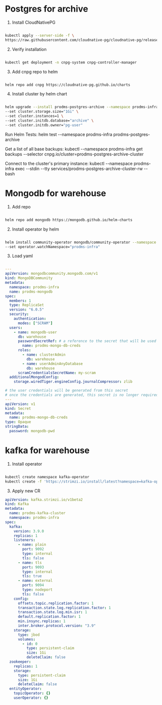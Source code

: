 # Postgres for archive
1. Install CloudNativePG

```bash

kubectl apply --server-side -f \
https://raw.githubusercontent.com/cloudnative-pg/cloudnative-pg/release-1.25/releases/cnpg-1.25.0.yaml
```

2. Verify installation

```bash

kubectl get deployment -n cnpg-system cnpg-controller-manager
```

3. Add cnpg repo to helm

```bash

helm repo add cnpg https://cloudnative-pg.github.io/charts
```

4. Install cluster by helm chart

```bash

helm upgrade --install prodms-postgres-archive --namespace prodms-infra --create-namespace cnpg/cluster \
--set cluster.storage.size="1Gi" \
--set cluster.instances=1 \
--set cluster.initdb.database="archive" \
--set cluster.initdb.owner="pg-user"
```

Run Helm Tests:
helm test --namespace prodms-infra prodms-postgres-archive

Get a list of all base backups:
kubectl --namespace prodms-infra get backups --selector cnpg.io/cluster=prodms-postgres-archive-cluster

Connect to the cluster's primary instance:
kubectl --namespace prodms-infra exec --stdin --tty services/prodms-postgres-archive-cluster-rw -- bash



# Mongodb for warehouse

1. Add repo

```bash

helm repo add mongodb https://mongodb.github.io/helm-charts
```

2. Install operator by helm

```bash

helm install community-operator mongodb/community-operator --namespace mongodb-operator --create-namespace \
--set operator.watchNamespace="prodms-infra"
```

3. Load yaml

```yaml

---
apiVersion: mongodbcommunity.mongodb.com/v1
kind: MongoDBCommunity
metadata:
  namespace: prodms-infra
  name: prodms-mongodb
spec:
  members: 1
  type: ReplicaSet
  version: "6.0.5"
  security:
    authentication:
      modes: ["SCRAM"]
  users:
    - name: mongodb-user
      db: warehouse
      passwordSecretRef: # a reference to the secret that will be used to generate the user's password
        name: prodms-mongo-db-creds
      roles:
        - name: clusterAdmin
          db: warehouse
        - name: userAdminAnyDatabase
          db: warehouse
      scramCredentialsSecretName: my-scram
  additionalMongodConfig:
    storage.wiredTiger.engineConfig.journalCompressor: zlib

# the user credentials will be generated from this secret
# once the credentials are generated, this secret is no longer required
---
apiVersion: v1
kind: Secret
metadata:
  name: prodms-mongo-db-creds
type: Opaque
stringData:
  password: mongodb-pwd

```


# kafka for warehouse

1. Install operator 

```bash

kubectl create namespace kafka-operator
kubectl create -f 'https://strimzi.io/install/latest?namespace=kafka-operator' -n kafka-operator
```

3. Apply new CR

```yaml
apiVersion: kafka.strimzi.io/v1beta2
kind: Kafka
metadata:
  name: prodms-kafka-cluster
  namespace: prodms-infra
spec:
  kafka:
    version: 3.9.0
    replicas: 1
    listeners:
      - name: plain
        port: 9092
        type: internal
        tls: false
      - name: tls
        port: 9093
        type: internal
        tls: true
      - name: external
        port: 9094
        type: nodeport
        tls: false
    config:
      offsets.topic.replication.factor: 1
      transaction.state.log.replication.factor: 1
      transaction.state.log.min.isr: 1
      default.replication.factor: 1
      min.insync.replicas: 1
      inter.broker.protocol.version: "3.9"
    storage:
      type: jbod
      volumes:
        - id: 0
          type: persistent-claim
          size: 1Gi
          deleteClaim: false
  zookeeper:
    replicas: 1
    storage:
      type: persistent-claim
      size: 1Gi
      deleteClaim: false
  entityOperator:
    topicOperator: {}
    userOperator: {}
```